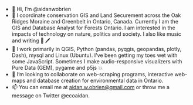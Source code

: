 - 👋 Hi, I’m @aidanwobrien
- 👀 I coordinate conservation GIS and Land Securement across the Oak Ridges Moraine and Greenbelt in Ontario, Canada. Currently I am the GIS and Database Analyst for Forests Ontario. I am interested in the impacts of technology on nature, politics and society. I also like music and writing 🎹 🖊️
- 🌱 I work primarily in QGIS, Python (pandas, pyqgis, geopandas, plotly, Dash), mysql and Linux (Ubuntu). I've been getting my toes wet with some JavaScript. Sometimes I make audio-responsive visualizers with Pure Data (GEM), pygame and p5js 💥
- 💞️ I’m looking to collaborate on web-scraping programs, interactive web-maps and database creation for environmental data in Ontario.
- 📫 You can email me at aidan.w.obrien@gmail.com or throw me a message on Twitter @ecoaidan.

<!---
aidanwobrien/aidanwobrien is a ✨ special ✨ repository because its `README.md` (this file) appears on your GitHub profile.
You can click the Preview link to take a look at your changes.
--->
